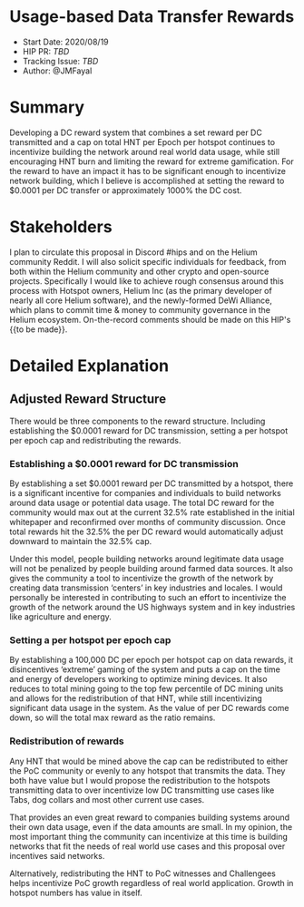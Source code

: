 # Usage-based Data Transfer Rewards

- Start Date: 2020/08/19
- HIP PR: _TBD_ 
- Tracking Issue: _TBD_ 
- Author: @JMFayal


# Summary
[summary]: #summary
Developing a DC reward system that combines a set reward per DC transmitted and a cap on total HNT per Epoch per hotspot continues to incentivize building the network around real world data usage, while still encouraging HNT burn and limiting the reward for extreme gamification. For the reward to have an impact it has to be significant enough to incentivize network building, which I believe is accomplished at setting the reward to $0.0001 per DC transfer or approximately 1000% the DC cost. 

# Stakeholders
[stakeholders]: #stakeholders

I plan to circulate this proposal in Discord #hips and on the Helium community Reddit. I will also solicit specific individuals for feedback, from both within the Helium community and other crypto and open-source projects.
Specifically I would like to achieve rough consensus around this process with Hotspot owners, Helium Inc (as the primary developer of nearly all core Helium software), and the newly-formed DeWi Alliance, which plans to commit time & money to community governance in the Helium ecosystem.
On-the-record comments should be made on this HIP's {{to be made}}. 


# Detailed Explanation
[detailed-explanation]: #detailed-explanation

## Adjusted Reward Structure
There would be three components to the reward structure. Including establishing the $0.0001 reward for DC transmission, setting a per hotspot per epoch cap and redistributing the rewards.


### Establishing a $0.0001 reward for DC transmission

By establishing a set $0.0001 reward per DC transmitted by a hotspot, there is a significant incentive for companies and individuals to build networks around data usage or potential data usage. The total DC reward for the community would max out at the current 32.5% rate established in the initial whitepaper and reconfirmed over months of community discussion. Once total rewards hit the 32.5% the per DC reward would automatically adjust downward to maintain the 32.5% cap.

Under this model, people building networks around legitimate data usage will not be penalized by people building around farmed data sources. It also gives the community a tool to incentivize the growth of the network by creating data transmission ‘centers’ in key industries and locales. I would personally be interested in contributing to such an effort to incentivize the growth of the network around the US highways system and in key industries like agriculture and energy. 

### Setting a per hotspot per epoch cap

By establishing a 100,000 DC per epoch per hotspot cap on data rewards, it disincentives ‘extreme’ gaming of the system and puts a cap on the time and energy of developers working to optimize mining devices. It also reduces to total mining going to the top few percentile of DC mining units and allows for the redistribution of that HNT, while still incentivizing significant data usage in the system. As the value of per DC rewards come down, so will the total max reward as the ratio remains. 

### Redistribution of rewards

Any HNT that would be mined above the cap can be redistributed to either the PoC community or evenly to any hotspot that transmits the data. They both have value but I would propose the redistribution to the hotspots transmitting data to over incentivize low DC transmitting use cases like Tabs, dog collars and most other current use cases. 

That provides an even great reward to companies building systems around their own data usage, even if the data amounts are small. In my opinion, the most important thing the community can incentivize at this time is building networks that fit the needs of real world use cases and this proposal over incentives said networks. 

Alternatively, redistributing the HNT to PoC witnesses and Challengees helps incentivize PoC growth regardless of real world application. Growth in hotspot numbers has value in itself. 

